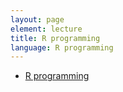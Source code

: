 ```yaml
---
layout: page
element: lecture
title: R programming
language: R programming
---
```


- [R programming](https://datacarpentry.org/R-ecology-lesson/00-before-we-start.html)
